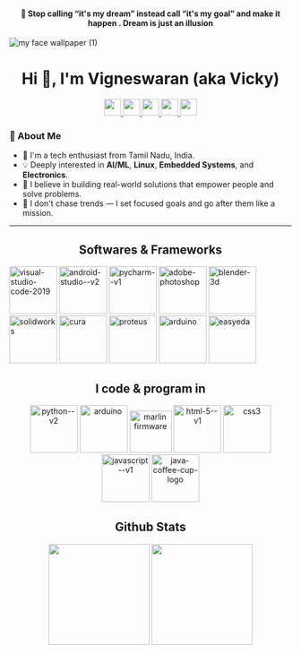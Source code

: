<h4 align="center">🚀 Stop calling “it's my dream” instead call “it's my goal” and make it happen . Dream is just an illusion</h3>

![my face wallpaper (1)](https://github.com/user-attachments/assets/85f35c45-d49c-4f6f-9fbf-287cdcf76558)


<h1 align="center">Hi 👋, I'm Vigneswaran (aka Vicky)</h1>

<p align="center">
  <a href="mailto:vertexvigneshwaran@gmail.com" target="_blank">
    <img src="https://img.shields.io/badge/Gmail-D14836?style=for-the-badge&logo=gmail&logoColor=white" height="30"/>
  </a>
  <a href="https://www.linkedin.com/in/vigneswaran-s-3183a9288/" target="_blank">
    <img src="https://img.shields.io/badge/LinkedIn-0077B5?style=for-the-badge&logo=linkedin&logoColor=white" height="30"/>
  </a>
  <a href="https://wa.me/+919843314236" target="_blank">
    <img src="https://img.shields.io/badge/WhatsApp-25D366?style=for-the-badge&logo=whatsapp&logoColor=white" height="30"/>
  </a>
  <a href="https://t.me/Vigneshwaran_techie" target="_blank">
    <img src="https://img.shields.io/badge/Telegram-2CA5E0?style=for-the-badge&logo=telegram&logoColor=white" height="30"/>
  </a>
  <a href="https://discord.com/users/1189199521121579071" target="_blank">
    <img src="https://img.shields.io/badge/Discord-7289DA?style=for-the-badge&logo=discord&logoColor=white" height="30"/>
  </a>
</p>

### 🧠 About Me

- 👋 I'm a tech enthusiast from Tamil Nadu, India.
- 💡 Deeply interested in **AI/ML**, **Linux**, **Embedded Systems**, and **Electronics**.
- 📱 I believe in building real-world solutions that empower people and solve problems.
- 🎯 I don't chase trends — I set focused goals and go after them like a mission.

---

<h2 align="center"> Softwares & Frameworks </h2>

<p align="left"> 
  <img width="85" height="85" src="https://img.icons8.com/color/85/visual-studio-code-2019.png" alt="visual-studio-code-2019" title="Visual Studio Code" />
  <img width="85" height="85" src="https://img.icons8.com/color/85/android-studio--v2.png" alt="android-studio--v2" title="Android Studio"/>
  <img width="85" height="85" src="https://img.icons8.com/color/85/pycharm--v1.png" alt="pycharm--v1" title="PyCharm"/>
  <img width="85" height="85" src="https://img.icons8.com/3d-fluency/85/adobe-photoshop.png" alt="adobe-photoshop" title="Adobe Photoshop"/>
  <img width="85" height="85" src="https://img.icons8.com/fluency/85/blender-3d.png" alt="blender-3d" title="Blender 3D"/>
  <img width="85" height="85" src="https://img.icons8.com/color/85/solidworks.png" alt="solidworks" title="SolidWorks"/>
  <img height="85" src="https://upload.wikimedia.org/wikipedia/commons/9/9a/Ultimaker_cura.png" alt="cura" title="Ultimaker Cura"/>
  <img height="85" src="https://miro.medium.com/v2/resize:fit:512/0*v9HoBe1g2EZ8jOPp.png" alt="proteus" title="Proteus"/>
  <img width="85" height="85" src="https://img.icons8.com/color/85/arduino.png" alt="arduino" title="Arduino"/>
  <img width="85" height="85" src="https://cdn.brandfetch.io/idSchM2heb/w/400/h/400/theme/dark/icon.jpeg?c=1dxbfHSJFAPEGdCLU4o5B" alt="easyeda" title=""/>
  
  
</p>

<h2 align="center">I code & program in</h2>

<p align="center"> 
  <img width="85" height="85" src="https://img.icons8.com/color/85/python--v2.png" alt="python--v2" title="Python"/>
  <img width="85" height="85" src="https://img.icons8.com/nolan/85/arduino.png" alt="arduino" title="Arduino"/>
  <img height="75" src="https://github.com/user-attachments/assets/b3de2533-ca9e-4d06-a214-f0a398a1f817" alt="marlin firmware" title="Marlin Firmware"/>
  <img width="85" height="85" src="https://img.icons8.com/color/85/html-5--v1.png" alt="html-5--v1" title="HTML5"/>
  <img width="85" height="85" src="https://img.icons8.com/color/85/css3.png" alt="css3" title="CSS3"/>
  <img width="85" height="85" src="https://img.icons8.com/color/85/javascript--v1.png" alt="javascript--v1" title="JavaScript"/>
  <img width="85" height="85" src="https://img.icons8.com/3d-fluency/85/java-coffee-cup-logo.png" alt="java-coffee-cup-logo" title="Java"/>
</p>


<h2 align="center">Github Stats</h2>

<p align="center">
  <img src="https://github-readme-stats.vercel.app/api?username=vertexvignesh&show_icons=true&theme=dark" height="180"/>
  <img src="https://github-readme-stats.vercel.app/api/top-langs?username=vertexvignesh&layout=compact&theme=dark" height="180"/>
</p>

